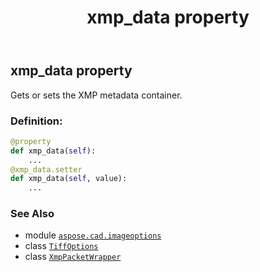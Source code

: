﻿---
title: xmp_data property
second_title: Aspose.CAD for Python via .NET API References
description: 
type: docs
weight: 670
url: /python-net/aspose.cad.imageoptions/tiffoptions/xmp_data/
is_root: false
---

## xmp_data property


Gets or sets the XMP metadata container.
### Definition:
```python
@property
def xmp_data(self):
    ...
@xmp_data.setter
def xmp_data(self, value):
    ...
```

### See Also
* module [`aspose.cad.imageoptions`](../../)
* class [`TiffOptions`](/cad/python-net/aspose.cad.imageoptions/tiffoptions)
* class [`XmpPacketWrapper`](/cad/python-net/aspose.cad/xmppacketwrapper)
